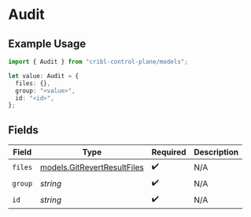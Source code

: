 # Audit

## Example Usage

```typescript
import { Audit } from "cribl-control-plane/models";

let value: Audit = {
  files: {},
  group: "<value>",
  id: "<id>",
};
```

## Fields

| Field                                                            | Type                                                             | Required                                                         | Description                                                      |
| ---------------------------------------------------------------- | ---------------------------------------------------------------- | ---------------------------------------------------------------- | ---------------------------------------------------------------- |
| `files`                                                          | [models.GitRevertResultFiles](../models/gitrevertresultfiles.md) | :heavy_check_mark:                                               | N/A                                                              |
| `group`                                                          | *string*                                                         | :heavy_check_mark:                                               | N/A                                                              |
| `id`                                                             | *string*                                                         | :heavy_check_mark:                                               | N/A                                                              |